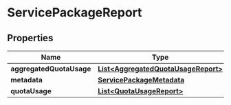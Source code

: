 
# ServicePackageReport

## Properties
Name | Type | Description | Notes
------------ | ------------- | ------------- | -------------
**aggregatedQuotaUsage** | [**List&lt;AggregatedQuotaUsageReport&gt;**](AggregatedQuotaUsageReport.md) |  | 
**metadata** | [**ServicePackageMetadata**](ServicePackageMetadata.md) |  | 
**quotaUsage** | [**List&lt;QuotaUsageReport&gt;**](QuotaUsageReport.md) |  | 



